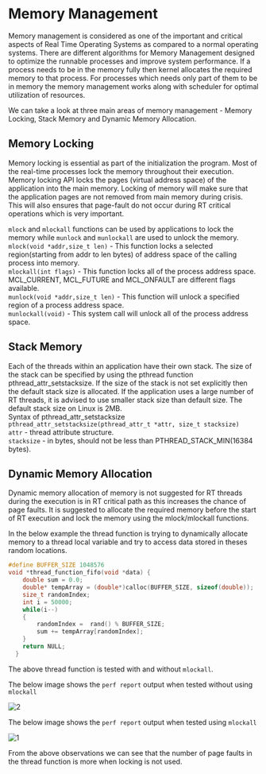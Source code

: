 # Memory Management
Memory management is considered as one of the important and critical aspects of Real Time Operating Systems as compared to a normal 
operating systems. There are different algorithms for Memory Management designed to optimize the runnable processes and improve system 
performance. If a process needs to be in the memory fully then kernel allocates the required memory to that process. 
For processes which needs only part of them to be in memory the memory management works along with scheduler for optimal utilization 
of resources.

We can take a look at three main areas of memory management - Memory Locking, Stack Memory and Dynamic Memory Allocation.
## Memory Locking
Memory locking is essential as part of the initialization the program. Most of the real-time processes lock the memory throughout their execution. Memory locking API locks the pages (virtual address space) of the application into the main memory. Locking of memory will make sure that the application pages are not removed from main memory during crisis. This will also ensures that page-fault do not occur during RT critical operations which is very important.

`mlock` and `mlockall` functions can be used by applications to lock the memory while `munlock` and `munlockall` are used to unlock the memory.<br/>
      `mlock(void *addr,size_t len)` - This function locks a selected region(starting from addr to len bytes) of address space of the calling process into memory.<br/>
      `mlockall(int flags)` - This function locks all of the process address space. MCL_CURRENT, MCL_FUTURE and MCL_ONFAULT are different flags available.<br/>
      `munlock(void *addr,size_t len)` - This function will unlock a specified region of a process address space.<br/>
      `munlockall(void)` - This system call will unlock all of the process address space.<br/>
      
## Stack Memory 
Each of the threads within an application have their own stack. The size of the stack can be specified by using the pthread function pthread_attr_setstacksize. If the size of the stack is not set explicitly then the default stack size is allocated. If the application uses a large number of RT threads, it is advised to use smaller stack size than default size. The default stack size on Linux is 2MB.<br/>
 Syntax of pthread_attr_setstacksize<br/>
	`pthread_attr_setstacksize(pthread_attr_t *attr, size_t stacksize)`<br/>
	`attr` - thread attribute structure.<br/>
	`stacksize` - in bytes, should not be less than PTHREAD_STACK_MIN(16384 bytes).<br/>
  
## Dynamic Memory Allocation
Dynamic memory allocation of memory is not suggested for RT threads during the execution is in RT critical path as this increases the chance of page faults. It is suggested to allocate the required memory before the start of RT execution and lock the memory using the mlock/mlockall functions.

In the below example the thread function is trying to dynamically allocate memory to a thread local variable and try to access data stored in theses random locations.

```c
#define BUFFER_SIZE 1048576
void *thread_function_fifo(void *data) {
	double sum = 0.0;
	double* tempArray = (double*)calloc(BUFFER_SIZE, sizeof(double));
	size_t randomIndex;
	int i = 50000;
	while(i--)
	{ 
		randomIndex =  rand() % BUFFER_SIZE;
		sum += tempArray[randomIndex];
	}
 	return NULL;
  }
```

The above thread function is tested with and without `mlockall`. 

The below image shows the `perf report` output when tested without using `mlockall` 

![2](https://github.intel.com/storage/user/9783/files/835b9312-a005-11e8-863b-d7584ee29233)

The below image shows the `perf report` output when tested using `mlockall` 

![1](https://github.intel.com/storage/user/9783/files/4984d734-a005-11e8-8e8a-eb8c9a35eae1)


From the above observations we can see that the number of page faults in the thread function is more when locking is not used.
